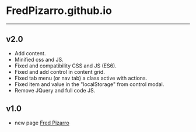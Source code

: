 # FredPizarro.github.io
---
## v2.0
- Add content.
- Minified css and JS.
- Fixed and compatibility CSS and JS (ES6).
- Fixed and add control in content grid. 
- Fixed tab menu (or nav tab) a class active with actions.
- Fixed item and value in the "localStorage" from control modal.
- Remove JQuery and full code JS.

## v1.0
- new page [Fred Pizarro](https://fredpizarro.github.io)